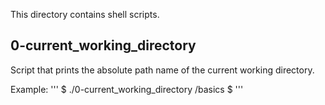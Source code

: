 This directory contains shell scripts.

## 0-current_working_directory
Script that prints the absolute path name of the current working directory.

Example:
'''
$ ./0-current_working_directory
/basics
$
'''